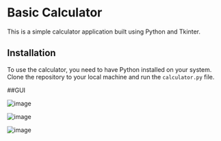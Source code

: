 # Basic Calculator

This is a simple calculator application built using Python and Tkinter.

## Installation

To use the calculator, you need to have Python installed on your system. Clone the repository to your local machine and run the `calculator.py` file.

##GUI

![image](https://github.com/Serena-Anthony/Python-Projects/assets/139638805/bca799ee-b531-4e09-bf3d-12a4a19e46a8)

![image](https://github.com/Serena-Anthony/Python-Projects/assets/139638805/78164098-4814-4896-bb05-5dacf7ef40ce)

![image](https://github.com/Serena-Anthony/Python-Projects/assets/139638805/938e9a52-34ff-4fad-89c3-ce761b52d2c1)

